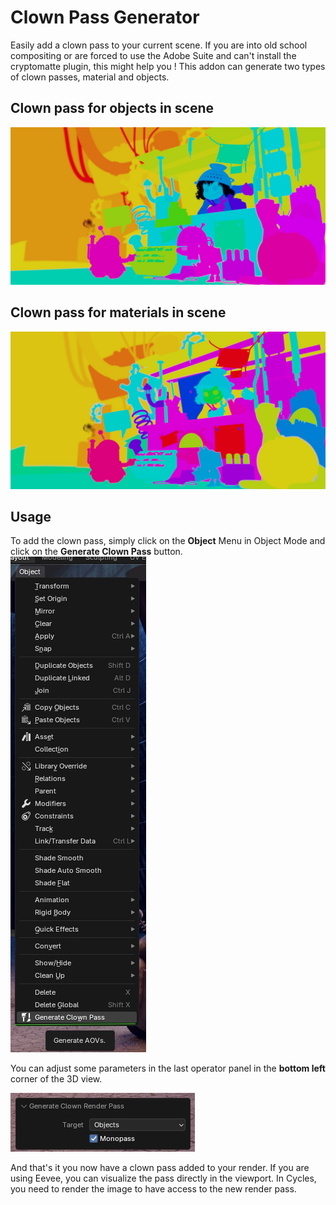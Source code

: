 # Clown Pass Generator

Easily add a clown pass to your current scene. If you are into old school compositing or are forced to use the Adobe Suite and can't install the cryptomatte plugin, this might help you ! 
This addon can generate two types of clown passes, material and objects.

## Clown pass for objects in scene

![An example of the clown pass for objects in blender scene. ](https://raw.githubusercontent.com/Maxiriton/images_repo/refs/heads/main/clown_aov/clown_object.jpg)
## Clown pass for materials in scene

![An example of the clown pass for materials in blender scene. ](https://raw.githubusercontent.com/Maxiriton/images_repo/refs/heads/main/clown_aov/clown_material.jpg)

## Usage

To add the clown pass, simply click on the **Object** Menu in Object Mode and click on the **Generate Clown Pass** button.  
![The Generate button is added at the bottom of the Object Menu ](https://raw.githubusercontent.com/Maxiriton/images_repo/refs/heads/main/clown_aov/generate_button.jpg)

You can adjust some parameters in the last operator panel in the **bottom left** corner of the 3D view.

![Parameters can be changed from the last operator Panel](https://raw.githubusercontent.com/Maxiriton/images_repo/refs/heads/main/clown_aov/UI.jpg)

And that's it you now have a clown pass added to your render.  If you are using Eevee, you can visualize the pass directly in the viewport. In Cycles, you need to render the image to have access to the new render pass. 




